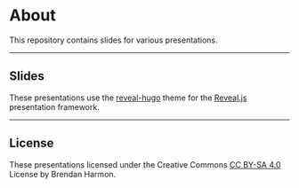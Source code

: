 # About

This repository contains slides for various presentations.

---

## Slides

These presentations use the [reveal-hugo](https://themes.gohugo.io/reveal-hugo/) theme for the [Reveal.js](https://github.com/hakimel/reveal.js/) presentation framework.

---

## License
These presentations licensed under the Creative Commons [CC BY-SA 4.0](https://creativecommons.org/licenses/by-sa/4.0/) License by Brendan Harmon.

